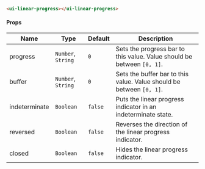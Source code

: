 ```html
<ui-linear-progress></ui-linear-progress>
```

#### Props

| Name          | Type               | Default | Description                                                            |
| ------------- | ------------------ | ------- | ---------------------------------------------------------------------- |
| progress      | `Number`, `String` | `0`     | Sets the progress bar to this value. Value should be between `[0, 1]`. |
| buffer        | `Number`, `String` | `0`     | Sets the buffer bar to this value. Value should be between `[0, 1]`.   |
| indeterminate | `Boolean`          | `false` | Puts the linear progress indicator in an indeterminate state.          |
| reversed      | `Boolean`          | `false` | Reverses the direction of the linear progress indicator.               |
| closed        | `Boolean`          | `false` | Hides the linear progress indicator.                                   |
